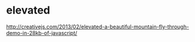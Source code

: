 elevated
========
http://creativejs.com/2013/02/elevated-a-beautiful-mountain-fly-through-demo-in-28kb-of-javascript/
